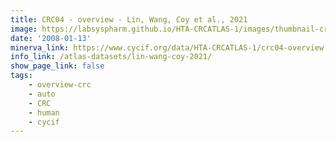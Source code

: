 ```yaml
---
title: CRC04 - overview - Lin, Wang, Coy et al., 2021
image: https://labsyspharm.github.io/HTA-CRCATLAS-1/images/thumbnail-crc04-overview.jpg
date: '2008-01-13'
minerva_link: https://www.cycif.org/data/HTA-CRCATLAS-1/crc04-overview
info_link: /atlas-datasets/lin-wang-coy-2021/
show_page_link: false
tags:
    - overview-crc
    - auto
    - CRC
    - human
    - cycif
---
```

